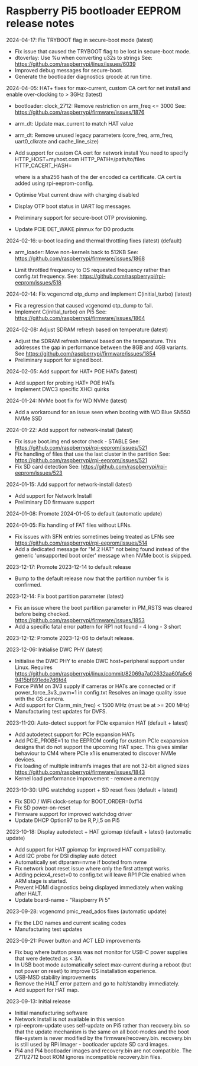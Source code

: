 # Raspberry Pi5 bootloader EEPROM release notes

2024-04-17: Fix TRYBOOT flag in secure-boot mode (latest)
* Fix issue that caused the TRYBOOT flag to be lost in secure-boot mode.
* dtoverlay: Use %u when converting u32s to strings
   See: https://github.com/raspberrypi/linux/issues/6039
* Improved debug messages for secure-boot.
* Generate the bootloader diagnostics qrcode at run time.

2024-04-05: HAT+ fixes for max-current, custom CA cert for net install and enable over-clocking to > 3GHz (latest)
* bootloader: clock_2712: Remove restriction on arm_freq <= 3000
  See: https://github.com/raspberrypi/firmware/issues/1876
* arm_dt: Update max_current to match HAT value
* arm_dt: Remove unused legacy parameters (core_freq, arm_freq, uart0_clkrate and cache_line_size)
* Add support for custom CA cert for network install
    You need to specify
    HTTP_HOST=myhost.com
    HTTP_PATH=/path/to/files
    HTTP_CACERT_HASH=<hash>

    where <hash> is a sha256 hash of the der encoded ca certificate.
    CA cert is added using rpi-eeprom-config.
* Optimise Vbat current draw with charging disabled
* Display OTP boot status in UART log messages.
* Preliminary support for secure-boot OTP provisioning.
* Update PCIE DET_WAKE pinmux for D0 products

2024-02-16: u-boot loading and thermal throttling fixes (latest) (default)
* arm_loader: Move non-kernels back to 512KB
  See: https://github.com/raspberrypi/firmware/issues/1868

* Limit throttled frequency to OS requested frequency rather than
  config.txt frequency.
  See: https://github.com/raspberrypi/rpi-eeprom/issues/518

2024-02-14: Fix vcgencmd otp_dump and implement C(initial_turbo) (latest)
* Fix a regression that caused vcgencmd otp_dump to fail.
* Implement C(initial_turbo) on Pi5
  See: https://github.com/raspberrypi/firmware/issues/1864

2024-02-08: Adjust SDRAM refresh based on temperature (latest)

* Adjust the SDRAM refresh interval based on the temperature. This
  addresses the gap in performance between the 8GB and 4GB variants.
  See https://github.com/raspberrypi/firmware/issues/1854
* Preliminary support for signed boot.

2024-02-05: Add support for HAT+ POE HATs (latest)
* Add support for probing HAT+ POE HATs
* Implement DWC3 specific XHCI quirks

2024-01-24: NVMe boot fix for WD NVMe (latest)
* Add a workaround for an issue seen when booting with WD Blue SN550 NVMe SSD

2024-01-22: Add support for network-install (latest)
* Fix issue boot.img end sector check - STABLE
  See:  https://github.com/raspberrypi/rpi-eeprom/issues/521
* Fix handling of files that use the last cluster in the partition
  See: https://github.com/raspberrypi/rpi-eeprom/issues/521
* Fix SD card detection
  See: https://github.com/raspberrypi/rpi-eeprom/issues/523

2024-01-15: Add support for network-install (latest)
* Add support for Network Install
* Preliminary D0 firmware support

2024-01-08: Promote 2024-01-05 to default (automatic update)

2024-01-05: Fix handling of FAT files without LFNs.
* Fix issues with SFN entries sometimes being treated as LFNs
  see https://github.com/raspberrypi/rpi-eeprom/issues/514
* Add a dedicated message for "M.2 HAT" not being found instead of
  the generic 'unsupported boot order' message when NVMe boot is
  skipped.

2023-12-17: Promote 2023-12-14 to default release
* Bump to the default release now that the partition number fix is confirmed.

2023-12-14: Fix boot partition parameter (latest)
* Fix an issue where the boot partition parameter in PM_RSTS was cleared
  before being checked.
  https://github.com/raspberrypi/firmware/issues/1853
* Add a specific fatal error pattern for RP1 not found - 4 long - 3 short

2023-12-12: Promote 2023-12-06 to default release.

2023-12-06: Initialise DWC PHY (latest)

* Initialise the DWC PHY to enable DWC host+peripheral support under Linux.
  Requires https://github.com/raspberrypi/linux/commit/82069a7a02632aa60fa5c69415bf891ede7d6fd4
* Force PWM on 3V3 supply if cameras or HATs are connected or if power_force_3v3_pwm=1 in config.txt
  Resolves an image quality issue with the GS camera.
* Add support for C(arm_min_freq) < 1500 MHz (must be at >= 200 MHz)
* Manufacturing test updates for DVFS.

2023-11-20: Auto-detect support for PCIe expansion HAT (default + latest)

* Add autodetect support for PCIe expansion HATs
* Add PCIE_PROBE=1 to the EEPROM config for custom PCIe exapansion
  designs that do not support the upcoming HAT spec. This gives
  similar behaviour to CM4 where PCIe x1 is enumerated to discover NVMe
  devices.
* Fix loading of multiple initramfs images that are not 32-bit aligned sizes
  https://github.com/raspberrypi/firmware/issues/1843
* Kernel load performance improvement - remove a memcpy

2023-10-30: UPG watchdog support + SD reset fixes (default + latest)

* Fix SDIO / WiFi clock-setup for BOOT_ORDER=0xf14
* Fix SD power-on-reset
* Firmware support for improved watchdog driver
* Update DHCP Option97 to be R,P,i,5 on Pi5

2023-10-18: Display autodetect + HAT gpiomap (default + latest) (automatic update)

* Add support for HAT gpiomap for improved HAT compatibility.
* Add I2C probe for DSI display auto detect
* Automatically set dtparam=nvme if booted from nvme
* Fix network boot reset issue where only the first attempt works.
* Adding pciex4_reset=0 to config.txt will leave RP1 PCIe enabled when ARM stage is started.
* Prevent HDMI diagnostics being displayed immediately when waking after HALT.
* Update board-name - "Raspberry Pi 5"

2023-09-28: vcgencmd pmic_read_adcs fixes (automatic update)

* Fix the LDO names and current scaling codes
* Manufacturing test updates

2023-09-21: Power button and ACT LED improvements

* Fix bug where button press was not monitor for USB-C power supplies
  that were detected as < 3A.
* In USB boot mode automatically select max-current during a reboot
  (but not power on reset) to improve OS installation experience.
* USB-MSD stability improvements
* Remove the HALT error pattern and go to halt/standby immediately.
* Add support for HAT map.


2023-09-13: Initial release

* Initial manufacturing software
* Network Install is not available in this version
* rpi-eeprom-update uses self-update on Pi5 rather than recovery.bin.
  so that the update mechanism is the same on all boot-modes and the
  boot file-system is never modified by the firmware/recovery.bin.
  recovery.bin is still used by RPi Imager - bootloader update SD card images.
* Pi4 and Pi4 bootloader images and recovery.bin are not compatible.
  The 2711/2712 boot ROM ignores incompatible recovery.bin files.
